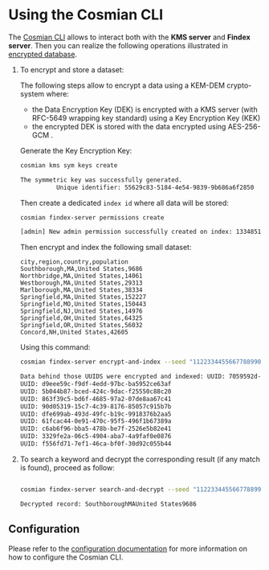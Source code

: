 # Using the Cosmian CLI

The [Cosmian CLI](../cosmian_cli/index.md) allows to interact both with the **KMS server** and **Findex server**. Then you can realize the following operations illustrated in [encrypted database](./database.md#how-to-securely-index-new-data).

1. To encrypt and store a dataset:

    The following steps allow to encrypt a data using a KEM-DEM crypto-system where:

    - the Data Encryption Key (DEK) is encrypted with a KMS server (with RFC-5649 wrapping key standard) using a Key Encryption Key (KEK)
    - the encrypted DEK is stored with the data encrypted using AES-256-GCM .

    Generate the Key Encryption Key:

    ```sh
    cosmian kms sym keys create

    The symmetric key was successfully generated.
              Unique identifier: 55629c83-5184-4e54-9839-9b686a6f2850
    ```

    Then create a dedicated `index id` where all data will be stored:

    ```sh
    cosmian findex-server permissions create

    [admin] New admin permission successfully created on index: 13348510-75cd-436e-a9ff-60de66cac0d0
    ```

    Then encrypt and index the following small dataset:

    ```csv
    city,region,country,population
    Southborough,MA,United States,9686
    Northbridge,MA,United States,14061
    Westborough,MA,United States,29313
    Marlborough,MA,United States,38334
    Springfield,MA,United States,152227
    Springfield,MO,United States,150443
    Springfield,NJ,United States,14976
    Springfield,OH,United States,64325
    Springfield,OR,United States,56032
    Concord,NH,United States,42605
    ```

    Using this command:

    ```sh
    cosmian findex-server encrypt-and-index --seed "11223344556677889900AABBCCDDEEFF11223344556677889900AABBCCDDEEFF" --index-id 13348510-75cd-436e-a9ff-60de66cac0d0 --csv test_data/datasets/smallpop.csv --kek-id 55629c83-5184-4e54-9839-9b686a6f2850

    Data behind those UUIDS were encrypted and indexed: UUID: 7059592d-9cd7-46d6-9e4d-b26436430942
    UUID: d9eee59c-f9df-4edd-97bc-ba5952ce63af
    UUID: 5b044b87-bced-424c-9dac-f25550c88c20
    UUID: 863f39c5-bd6f-4685-97a2-07de8aa67c41
    UUID: 90d05319-15c7-4c39-8176-85057c915b7b
    UUID: dfe699ab-493d-49fc-b19c-9918376b2aa5
    UUID: 61fcac44-0e91-470c-95f5-496f1b67389a
    UUID: c6ab6f96-bba5-478b-be7f-2526e5b82e41
    UUID: 3329fe2a-06c5-4904-aba7-4a9faf0e0876
    UUID: f556fd71-7ef1-46ca-bf0f-30d92c055b44
    ```

2. To search a keyword and decrypt the corresponding result (if any match is found), proceed as follow:

    ```sh

    cosmian findex-server search-and-decrypt --seed "11223344556677889900AABBCCDDEEFF11223344556677889900AABBCCDDEEFF" --index-id 13348510-75cd-436e-a9ff-60de66cac0d0 --kek-id 55629c83-5184-4e54-9839-9b686a6f2850 --keyword Southborough

    Decrypted record: SouthboroughMAUnited States9686
    ```

## Configuration

Please refer to the [configuration documentation](../cosmian_cli/configuration.md) for more information on how to configure the Cosmian CLI.
